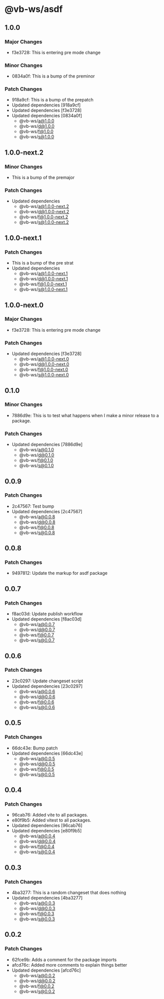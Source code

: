 # @vb-ws/asdf

## 1.0.0

### Major Changes

- f3e3728: This is entering pre mode change

### Minor Changes

- 0834a0f: This is a bump of the preminor

### Patch Changes

- 918a9cf: This is a bump of the prepatch
- Updated dependencies [918a9cf]
- Updated dependencies [f3e3728]
- Updated dependencies [0834a0f]
  - @vb-ws/a@1.0.0
  - @vb-ws/d@1.0.0
  - @vb-ws/f@1.0.0
  - @vb-ws/s@1.0.0

## 1.0.0-next.2

### Minor Changes

- This is a bump of the premajor

### Patch Changes

- Updated dependencies
  - @vb-ws/a@1.0.0-next.2
  - @vb-ws/d@1.0.0-next.2
  - @vb-ws/f@1.0.0-next.2
  - @vb-ws/s@1.0.0-next.2

## 1.0.0-next.1

### Patch Changes

- This is a bump of the pre strat
- Updated dependencies
  - @vb-ws/a@1.0.0-next.1
  - @vb-ws/d@1.0.0-next.1
  - @vb-ws/f@1.0.0-next.1
  - @vb-ws/s@1.0.0-next.1

## 1.0.0-next.0

### Major Changes

- f3e3728: This is entering pre mode change

### Patch Changes

- Updated dependencies [f3e3728]
  - @vb-ws/a@1.0.0-next.0
  - @vb-ws/d@1.0.0-next.0
  - @vb-ws/f@1.0.0-next.0
  - @vb-ws/s@1.0.0-next.0

## 0.1.0

### Minor Changes

- 7886d9e: This is to test what happens when I make a minor release to a package.

### Patch Changes

- Updated dependencies [7886d9e]
  - @vb-ws/a@0.1.0
  - @vb-ws/d@0.1.0
  - @vb-ws/f@0.1.0
  - @vb-ws/s@0.1.0

## 0.0.9

### Patch Changes

- 2c47567: Test bump
- Updated dependencies [2c47567]
  - @vb-ws/a@0.0.8
  - @vb-ws/d@0.0.8
  - @vb-ws/f@0.0.8
  - @vb-ws/s@0.0.8

## 0.0.8

### Patch Changes

- 9497812: Update the markup for asdf package

## 0.0.7

### Patch Changes

- f8ac03d: Update publish workflow
- Updated dependencies [f8ac03d]
  - @vb-ws/a@0.0.7
  - @vb-ws/d@0.0.7
  - @vb-ws/f@0.0.7
  - @vb-ws/s@0.0.7

## 0.0.6

### Patch Changes

- 23c0297: Update changeset script
- Updated dependencies [23c0297]
  - @vb-ws/a@0.0.6
  - @vb-ws/d@0.0.6
  - @vb-ws/f@0.0.6
  - @vb-ws/s@0.0.6

## 0.0.5

### Patch Changes

- 66dc43e: Bump patch
- Updated dependencies [66dc43e]
  - @vb-ws/a@0.0.5
  - @vb-ws/d@0.0.5
  - @vb-ws/f@0.0.5
  - @vb-ws/s@0.0.5

## 0.0.4

### Patch Changes

- 96cab76: Added vite to all packages.
- e80f9b5: Added vitest to all packages.
- Updated dependencies [96cab76]
- Updated dependencies [e80f9b5]
  - @vb-ws/a@0.0.4
  - @vb-ws/d@0.0.4
  - @vb-ws/f@0.0.4
  - @vb-ws/s@0.0.4

## 0.0.3

### Patch Changes

- 4ba3277: This is a random changeset that does nothing
- Updated dependencies [4ba3277]
  - @vb-ws/a@0.0.3
  - @vb-ws/d@0.0.3
  - @vb-ws/f@0.0.3
  - @vb-ws/s@0.0.3

## 0.0.2

### Patch Changes

- 62fce9b: Adds a comment for the package imports
- afcd76c: Added more comments to explain things better
- Updated dependencies [afcd76c]
  - @vb-ws/a@0.0.2
  - @vb-ws/d@0.0.2
  - @vb-ws/f@0.0.2
  - @vb-ws/s@0.0.2
